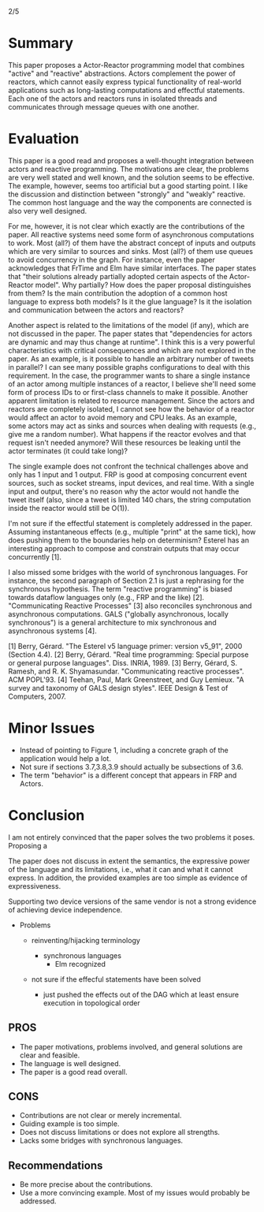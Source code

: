 2/5

# Summary

This paper proposes a Actor-Reactor programming model that combines
"active" and "reactive" abstractions.
Actors complement the power of reactors, which cannot easily express typical
functionality of real-world applications such as long-lasting computations and
effectful statements.
Each one of the actors and reactors runs in isolated threads and communicates
through message queues with one another.

# Evaluation

This paper is a good read and proposes a well-thought integration between
actors and reactive programming.
The motivations are clear, the problems are very well stated and well known,
and the solution seems to be effective.
The example, however, seems too artificial but a good starting point.
I like the discussion and distinction between "strongly" and "weakly" reactive.
The common host language and the way the components are connected is also very
well designed.

For me, however, it is not clear which exactly are the contributions of the
paper.
All reactive systems need some form of asynchronous computations to work.
Most (all?) of them have the abstract concept of inputs and outputs which are
very similar to sources and sinks.
Most (all?) of them use queues to avoid concurrency in the graph.
For instance, even the paper acknowledges that FrTime and Elm have similar
interfaces.
The paper states that "their solutions already partially adopted certain
aspects of the Actor-Reactor model".
Why partially?
How does the paper proposal distinguishes from them?
Is the main contribution the adoption of a common host language to express both
models?
Is it the glue language?
Is it the isolation and communication between the actors and reactors?

Another aspect is related to the limitations of the model (if any), which are
not discussed in the paper.
The paper states that "dependencies for actors are dynamic and may thus change
at runtime".
I think this is a very powerful characteristics with critical consequences and
which are not explored in the paper.
As an example, is it possible to handle an arbitrary number of tweets in
parallel?
I can see many possible graphs configurations to deal with this requirement.
In the case, the programmer wants to share a single instance of an actor
among multiple instances of a reactor, I believe she'll need some form of
process IDs to or first-class channels to make it possible.
Another apparent limitation is related to resource management.
Since the actors and reactors are completely isolated, I cannot see how the
behavior of a reactor would affect an actor to avoid memory and CPU leaks.
As an example, some actors may act as sinks and sources when dealing with
requests (e.g., give me a random number).
What happens if the reactor evolves and that request isn't needed anymore?
Will these resources be leaking until the actor terminates (it could take
long)?

The single example does not confront the technical challenges above and only
has 1 input and 1 output.
FRP is good at composing concurrent event sources, such as socket streams,
input devices, and real time.
With a single input and output, there's no reason why the actor would not
handle the tweet itself (also, since a tweet is limited 140 chars, the string
computation inside the reactor would still be O(1)).

I'm not sure if the effectful statement is completely addressed in the paper.
Assuming instantaneous effects (e.g., multiple "print" at the same tick), how
does pushing them to the boundaries help on determinism?
Esterel has an interesting approach to compose and constrain outputs that may
occur concurrently [1].

I also missed some bridges with the world of synchronous languages.
For instance, the second paragraph of Section 2.1 is just a rephrasing for the
synchronous hypothesis.
The term "reactive programming" is biased towards dataflow languages only
(e.g., FRP and the like) [2].
"Communicating Reactive Processes" [3] also reconciles synchronous and
asynchronous computations.
GALS ("globally asynchronous, locally synchronous") is a general architecture
to mix synchronous and asynchronous systems [4].

[1] Berry, Gérard. "The Esterel v5 language primer: version v5_91", 2000 (Section 4.4).
[2] Berry, Gérard. "Real time programming: Special purpose or general purpose languages". Diss. INRIA, 1989.
[3] Berry, Gérard, S. Ramesh, and R. K. Shyamasundar. "Communicating reactive processes". ACM POPL'93.
[4] Teehan, Paul, Mark Greenstreet, and Guy Lemieux. "A survey and taxonomy of GALS design styles". IEEE Design & Test of Computers, 2007.

# Minor Issues

- Instead of pointing to Figure 1, including a concrete graph of the
  application would help a lot.
- Not sure if sections 3.7,3.8,3.9 should actually be subsections of 3.6.
- The term "behavior" is a different concept that appears in FRP and Actors.

# Conclusion

I am not entirely convinced that the paper solves the two problems it poses.
Proposing a 

The paper does not discuss in extent the semantics, the expressive power of the
language and its limitations, i.e., what it can and what it cannot express.
In addition, the provided examples are too simple as evidence of expressiveness.

Supporting two device versions of the same vendor is not a strong evidence of
achieving device independence.

- Problems
    - reinventing/hijacking terminology
        - synchronous languages
            - Elm recognized

    - not sure if the effecful statements have been solved
        - just pushed the effects out of the DAG which at least ensure execution in topological order

## PROS

- The paper motivations, problems involved, and general solutions are clear and feasible.
- The language is well designed.
- The paper is a good read overall.

## CONS

- Contributions are not clear or merely incremental.
- Guiding example is too simple.
- Does not discuss limitations or does not explore all strengths.
- Lacks some bridges with synchronous languages.

## Recommendations

- Be more precise about the contributions.
- Use a more convincing example. Most of my issues would probably be addressed.
